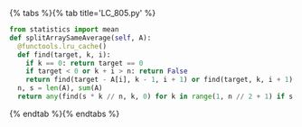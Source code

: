{% tabs %}{% tab title='LC_805.py' %}

```py
from statistics import mean
def splitArraySameAverage(self, A):
  @functools.lru_cache()
  def find(target, k, i):
    if k == 0: return target == 0
    if target < 0 or k + i > n: return False
    return find(target - A[i], k - 1, i + 1) or find(target, k, i + 1)
  n, s = len(A), sum(A)
  return any(find(s * k // n, k, 0) for k in range(1, n // 2 + 1) if s * k % n == 0)
```

{% endtab %}{% endtabs %}
